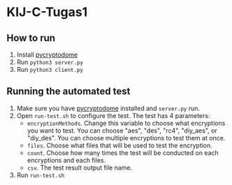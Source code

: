 # KIJ-C-Tugas1

## How to run
1. Install [pycryptodome](https://pycryptodome.readthedocs.io/en/latest/index.html)
2. Run `python3 server.py`
3. Run `python3 client.py`

## Running the automated test
1. Make sure you have [pycryptodome](https://pycryptodome.readthedocs.io/en/latest/index.html) installed and `server.py` run.
2. Open `run-test.sh` to configure the test. The test has 4 parameters:
    - `encryptionMethods`. Change this variable to choose what encryptions you want to test. You can choose "aes", "des", "rc4", "diy_aes", or "diy_des". You can choose multiple encryptions to test them at once.
    - `files`. Choose what files that will be used to test the encryption.
    - `count`. Choose how many times the test will be conducted on each encryptions and each files.
    - `csv`. The test result output file name.
3. Run `run-test.sh`
